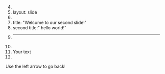 4.	
5.	layout: slide
6.	
7.	title: "Welcome to our second slide!"
8. second title:" hello world!"	
9.	---
10.	
11.	Your text
12.	
Use the left arrow to go back!
